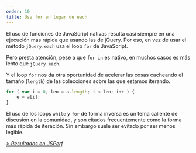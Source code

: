 ```yaml
---
order: 10
title: Usa for en lugar de each
---
```


El uso de funciones de JavaScript nativas resulta casi siempre en una ejecución más rápida que usando las de jQuery. Por eso, en vez de usar el método `jQuery.each` usa el loop `for` de JavaScript.

Pero presta atención, pese a que `for in` es nativo, en muchos casos es más lento que `jQuery.each`.

Y el loop `for` nos da otra oportunidad de acelerar las cosas cacheando el tamaño (`length`) de las colecciones sobre las que estamos iterando.

```js
for ( var i = 0, len = a.length; i < len; i++ ) {
	e = a[i];
}
```

El uso de los loops `while` y `for` de forma inversa es un tema caliente de discusión en la comunidad, y son citados frecuentemente como la forma más rápida de iteración. Sin embargo suele ser evitado por ser menos legible.

*[> Resultados en JSPerf](http://jsperf.com/browser-diet-jquery-each-vs-for-loop)*
